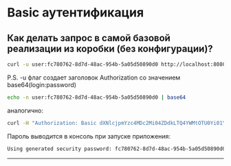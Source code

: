 # Basic аутентификация

## Как делать запрос в самой базовой реализации из коробки (без конфигурации)?
```bash
curl -u user:fc780762-8d7d-48ac-954b-5a05d50890d0 http://localhost:8080/test
```

P.S. -u флаг создает заголовок Authorization со значением base64(login:password)
```bash
echo -n user:fc780762-8d7d-48ac-954b-5a05d50890d0 | base64
```
аналогично:
```bash
curl -H "Authorization: Basic dXNlcjpmYzc4MDc2Mi04ZDdkLTQ4YWMtOTU0Yi01YTA1ZDUwODkwZDA=" http://localhost:8080/test
```
Пароль выводится в консоль при запуске приложения:
```bash
Using generated security password: fc780762-8d7d-48ac-954b-5a05d50890d0
```

---

